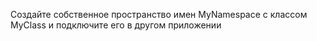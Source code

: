 Создайте собственное пространство имен MyNamespace с классом MyClass и подключите его в другом приложении
